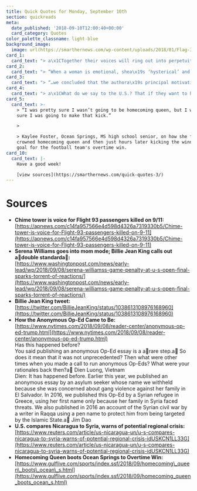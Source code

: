 ```yaml
---
title: Quick Quotes for Monday, September 10th
section: quickreads
meta:
  date_published: '2018-09-10T12:00:40+00:00'
  card_category: Quotes
color_palette_classname: light-blue
background_image:
  image: url(https://smarthernews.com/wp-content/uploads/2018/01/Flag-360x360.jpeg)
card_1:
  card_text: "> a\x1CTogether their voices will ring out into perpetuity…”\n> \n> Stephen Clark, Somerset County, PA parks superintendent, on the Tower of Voices memorial dedicated to 9/11 victims nearly 17 years after the attacks. The 93-foot-tall structure has a wind chime for each of the 40 passengers & crew members that died on Flight 93 which crashed near Shanksville, PA. The President & First Lady are expected to visit Tuesday to honor victims."
card_2:
  card_text: "> “When a woman is emotional, shea\x19s ‘hysterical’ and shea\x19s penalized for it. When a man does the same, hea\x19s ‘outspoken’ & and there are no repercussions.”\n> \n> Tennis legend Billie Jean King in a tweet thanking Serena Williams for calling out a \"double standard\" after a US Open outburst. Williams, vying for her 24th Grand Slam title, was defeated by Japan's Naomi Osaka after Williams was cited for rule violations & docked a game for what umpire Carlos Ramos deemed as verbal abuse."
card_3:
  card_text: "> “…we concluded that the authora\x19s principal motivation was to describe, as faithfully as possible, the internal workings of a chaotic and divided administration and to defend the choice to nevertheless work within it.”\n> \n> James Dao, The New York Times Op-Ed Editor, on the possible motives of the anonymous Op-Ed from what it calls a \"Senior Administration Official.\" The article has been viewed 10M+ times since its publication Wednesday."
card_4:
  card_text: "> a\x1CWhat do we say to the U.S.? That if they want to help the people of Nicaragua, if they want to contribute to peace, the best thing they can do, and should do, is not interfere in Nicaragua, and respect Nicaragua.”\n> \n> Nicaraguan President Daniel Ortega's response to UN Ambassador Nikki Haley's likening of the country to Syria or Venezuela. An est. 300+ people have died & 2K injured in crackdowns by Nicaraguan police since April."
card_5:
  card_text: >-
    > “I was pretty sure I wasn’t going to be homecoming queen, but I was pretty
    sure I was going to make that kick.”

    > 

    > Kaylee Foster, Ocean Springs, MS high school senior, on how she felt being
    crowned homecoming queen and then just hours later kicking the winning field
    goal for the football team's overtime win.
card_10:
  card_text: |-
    Have a good week!

    [view sources](https://smarthernews.com/quick-quotes-3/)
---
```

Sources
=======

*   **Chime tower is voice for Flight 93 passengers killed on 9/11:**  
    [https://apnews.com/c14fa957566e4d598d4326a7319330b5/Chime-tower-is-voice-for-Flight-93-passengers-killed-on-9-11](https://apnews.com/c14fa957566e4d598d4326a7319330b5/Chime-tower-is-voice-for-Flight-93-passengers-killed-on-9-11)
*   **Serena Williams goes into mom mode; Billie Jean King calls out adouble standarda:**  
    [https://www.washingtonpost.com/news/early-lead/wp/2018/09/08/serena-williamss-game-penalty-at-u-s-open-final-sparks-torrent-of-reactions/](https://www.washingtonpost.com/news/early-lead/wp/2018/09/08/serena-williamss-game-penalty-at-u-s-open-final-sparks-torrent-of-reactions/)
*   **Billie Jean King tweet:**  
    [https://twitter.com/BillieJeanKing/status/1038613108976168960](https://twitter.com/BillieJeanKing/status/1038613108976168960)
*   **How the Anonymous Op-Ed Came to Be:**  
    [https://www.nytimes.com/2018/09/08/reader-center/anonymous-op-ed-trump.html](https://www.nytimes.com/2018/09/08/reader-center/anonymous-op-ed-trump.html)  
    Has this happened before?  
    You said publishing an anonymous Op-Ed essay is a arare step.a So does it mean that it was not unprecedented? Then what were other times when you made a call to run anonymous Op-Eds? What were your rationales back then?a Dien Luong, Vietnam  
    Dien: It has happened before. Earlier this year, we published an anonymous essay by an asylum seeker whose name we withheld because she was concerned about gang violence against her family in El Salvador. In 2016, we published this Op-Ed by a Syrian refugee in Greece, using her first name only because her family in Syria faced threats. We also published in 2016 an account of the Syrian civil war by a writer in Raqqa using a pen name to protect him from being targeted by the Islamic State.a Jim Dao
*   **U.S. compares Nicaragua to Syria, warns of potential regional crisis:**  
    [https://www.reuters.com/article/us-nicaragua-un/u-s-compares-nicaragua-to-syria-warns-of-potential-regional-crisis-idUSKCN1LL33G](https://www.reuters.com/article/us-nicaragua-un/u-s-compares-nicaragua-to-syria-warns-of-potential-regional-crisis-idUSKCN1LL33G)
*   **Homecoming Queen boots Ocean Springs to Overtime Win:**  
    [https://www.gulflive.com/sports/index.ssf/2018/09/homecoming\_queen\_boots\_ocean\_s.html](https://www.gulflive.com/sports/index.ssf/2018/09/homecoming_queen_boots_ocean_s.html)